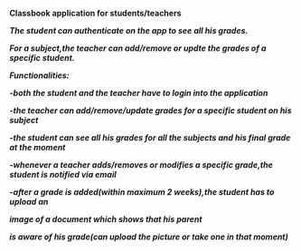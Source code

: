 
<b>Classbook application for students/teachers<b>

<i>The student can authenticate on the app to see all his grades.

For a subject,the teacher can add/remove or updte the grades of a specific student.<i>

Functionalities:

-both the student and the teacher have to login into the application

-the teacher can add/remove/update grades for a specific student on his subject

-the student can see all his grades for all the subjects and his final grade at the moment

-whenever a teacher adds/removes or modifies a specific grade,the student is notified via email

-after a grade is added(within maximum 2 weeks),the student has to upload an 

image of a document which shows that his parent

is aware of his grade(can upload the picture or take one in that moment)

